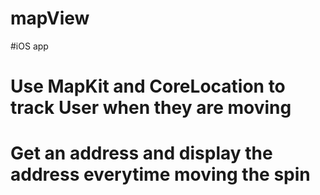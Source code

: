 # mapView

#iOS app

# Use MapKit and CoreLocation to track User when they are moving
# Get an address and display the address everytime moving the spin
